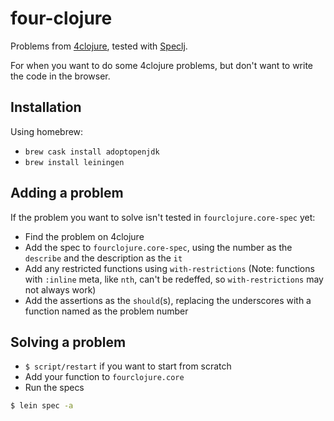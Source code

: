 # four-clojure

Problems from [4clojure](https://www.4clojure.com/), tested with [Speclj](http://speclj.com/).

For when you want to do some 4clojure problems, but don't want to write the code in the browser.

## Installation

Using homebrew:

- `brew cask install adoptopenjdk`
- `brew install leiningen`

## Adding a problem

If the problem you want to solve isn't tested in ```fourclojure.core-spec``` yet:

* Find the problem on 4clojure
* Add the spec to ```fourclojure.core-spec```, using the number as the ```describe```
  and the description as the ```it```
* Add any restricted functions using ```with-restrictions```
  (Note: functions with ```:inline``` meta, like ```nth```, can't be redeffed, so ```with-restrictions``` may not always work)
* Add the assertions as the ```should```(s), replacing the underscores with a function named as the problem number

## Solving a problem

* ```$ script/restart``` if you want to start from scratch
* Add your function to ```fourclojure.core```
* Run the specs

```bash
$ lein spec -a
```
